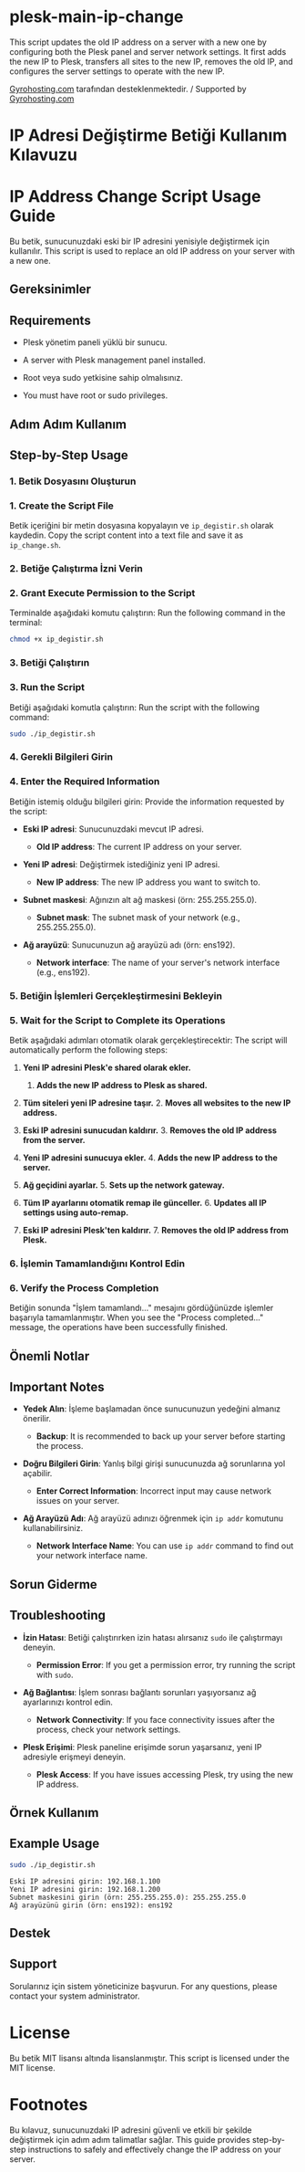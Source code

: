 # plesk-main-ip-change
This script updates the old IP address on a server with a new one by configuring both the Plesk panel and server network settings. It first adds the new IP to Plesk, transfers all sites to the new IP, removes the old IP, and configures the server settings to operate with the new IP.

[Gyrohosting.com](https://www.gyrohosting.com/) tarafından desteklenmektedir. / Supported by [Gyrohosting.com](https://www.gyrohosting.com/)

# IP Adresi Değiştirme Betiği Kullanım Kılavuzu
# IP Address Change Script Usage Guide

Bu betik, sunucunuzdaki eski bir IP adresini yenisiyle değiştirmek için kullanılır.
This script is used to replace an old IP address on your server with a new one.

## Gereksinimler
## Requirements

- Plesk yönetim paneli yüklü bir sunucu.
- A server with Plesk management panel installed.

- Root veya sudo yetkisine sahip olmalısınız.
- You must have root or sudo privileges.

## Adım Adım Kullanım
## Step-by-Step Usage

### 1. Betik Dosyasını Oluşturun
### 1. Create the Script File

Betik içeriğini bir metin dosyasına kopyalayın ve `ip_degistir.sh` olarak kaydedin.
Copy the script content into a text file and save it as `ip_change.sh`.

### 2. Betiğe Çalıştırma İzni Verin
### 2. Grant Execute Permission to the Script

Terminalde aşağıdaki komutu çalıştırın:
Run the following command in the terminal:

```bash
chmod +x ip_degistir.sh
```

### 3. Betiği Çalıştırın
### 3. Run the Script

Betiği aşağıdaki komutla çalıştırın:
Run the script with the following command:

```bash
sudo ./ip_degistir.sh
```

### 4. Gerekli Bilgileri Girin
### 4. Enter the Required Information

Betiğin istemiş olduğu bilgileri girin:
Provide the information requested by the script:

- **Eski IP adresi**: Sunucunuzdaki mevcut IP adresi.
  - **Old IP address**: The current IP address on your server.

- **Yeni IP adresi**: Değiştirmek istediğiniz yeni IP adresi.
  - **New IP address**: The new IP address you want to switch to.

- **Subnet maskesi**: Ağınızın alt ağ maskesi (örn: 255.255.255.0).
  - **Subnet mask**: The subnet mask of your network (e.g., 255.255.255.0).

- **Ağ arayüzü**: Sunucunuzun ağ arayüzü adı (örn: ens192).
  - **Network interface**: The name of your server's network interface (e.g., ens192).

### 5. Betiğin İşlemleri Gerçekleştirmesini Bekleyin
### 5. Wait for the Script to Complete its Operations

Betik aşağıdaki adımları otomatik olarak gerçekleştirecektir:
The script will automatically perform the following steps:

1. **Yeni IP adresini Plesk'e shared olarak ekler.**
   1. **Adds the new IP address to Plesk as shared.**

2. **Tüm siteleri yeni IP adresine taşır.**
   2. **Moves all websites to the new IP address.**

3. **Eski IP adresini sunucudan kaldırır.**
   3. **Removes the old IP address from the server.**

4. **Yeni IP adresini sunucuya ekler.**
   4. **Adds the new IP address to the server.**

5. **Ağ geçidini ayarlar.**
   5. **Sets up the network gateway.**

6. **Tüm IP ayarlarını otomatik remap ile günceller.**
   6. **Updates all IP settings using auto-remap.**

7. **Eski IP adresini Plesk'ten kaldırır.**
   7. **Removes the old IP address from Plesk.**

### 6. İşlemin Tamamlandığını Kontrol Edin
### 6. Verify the Process Completion

Betiğin sonunda "İşlem tamamlandı..." mesajını gördüğünüzde işlemler başarıyla tamamlanmıştır.
When you see the "Process completed..." message, the operations have been successfully finished.

## Önemli Notlar
## Important Notes

- **Yedek Alın**: İşleme başlamadan önce sunucunuzun yedeğini almanız önerilir.
  - **Backup**: It is recommended to back up your server before starting the process.

- **Doğru Bilgileri Girin**: Yanlış bilgi girişi sunucunuzda ağ sorunlarına yol açabilir.
  - **Enter Correct Information**: Incorrect input may cause network issues on your server.

- **Ağ Arayüzü Adı**: Ağ arayüzü adınızı öğrenmek için `ip addr` komutunu kullanabilirsiniz.
  - **Network Interface Name**: You can use `ip addr` command to find out your network interface name.

## Sorun Giderme
## Troubleshooting

- **İzin Hatası**: Betiği çalıştırırken izin hatası alırsanız `sudo` ile çalıştırmayı deneyin.
  - **Permission Error**: If you get a permission error, try running the script with `sudo`.

- **Ağ Bağlantısı**: İşlem sonrası bağlantı sorunları yaşıyorsanız ağ ayarlarınızı kontrol edin.
  - **Network Connectivity**: If you face connectivity issues after the process, check your network settings.

- **Plesk Erişimi**: Plesk paneline erişimde sorun yaşarsanız, yeni IP adresiyle erişmeyi deneyin.
  - **Plesk Access**: If you have issues accessing Plesk, try using the new IP address.

## Örnek Kullanım
## Example Usage

```bash
sudo ./ip_degistir.sh
```

```plaintext
Eski IP adresini girin: 192.168.1.100
Yeni IP adresini girin: 192.168.1.200
Subnet maskesini girin (örn: 255.255.255.0): 255.255.255.0
Ağ arayüzünü girin (örn: ens192): ens192
```

## Destek
## Support

Sorularınız için sistem yöneticinize başvurun.
For any questions, please contact your system administrator.

# License

Bu betik MIT lisansı altında lisanslanmıştır.
This script is licensed under the MIT license.

# Footnotes

Bu kılavuz, sunucunuzdaki IP adresini güvenli ve etkili bir şekilde değiştirmek için adım adım talimatlar sağlar.
This guide provides step-by-step instructions to safely and effectively change the IP address on your server.
